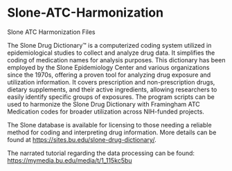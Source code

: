 # Slone-ATC-Harmonization
Slone ATC Harmonization Files

The Slone Drug Dictionary™ is a computerized coding system utilized in epidemiological studies to collect and analyze drug data. It simplifies the coding of medication names for analysis purposes. This dictionary has been employed by the Slone Epidemiology Center and various organizations since the 1970s, offering a proven tool for analyzing drug exposure and utilization information. It covers prescription and non-prescription drugs, dietary supplements, and their active ingredients, allowing researchers to easily identify specific groups of exposures. The program scripts can be used to harmonize the Slone Drug Dictionary with Framingham ATC Medication codes for broader utilization across NIH-funded projects. 

The Slone database is available for licensing to those needing a reliable method for coding and interpreting drug information. More details can be found at https://sites.bu.edu/slone-drug-dictionary/.

The narrated tutorial regarding the data processing can be found: https://mymedia.bu.edu/media/t/1_115kc5bu
